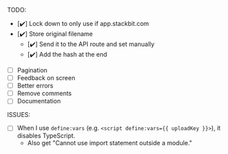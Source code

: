 TODO:

- [✔️] Lock down to only use if app.stackbit.com
- [✔️] Store original filename
  - [✔️] Send it to the API route and set manually
  - [✔️] Add the hash at the end
- [ ] Pagination
- [ ] Feedback on screen
- [ ] Better errors
- [ ] Remove comments
- [ ] Documentation

ISSUES:

- [ ] When I use `define:vars` (e.g. `<script define:vars={{ uploadKey }}>`), it disables TypeScript.
  - Also get "Cannot use import statement outside a module."
